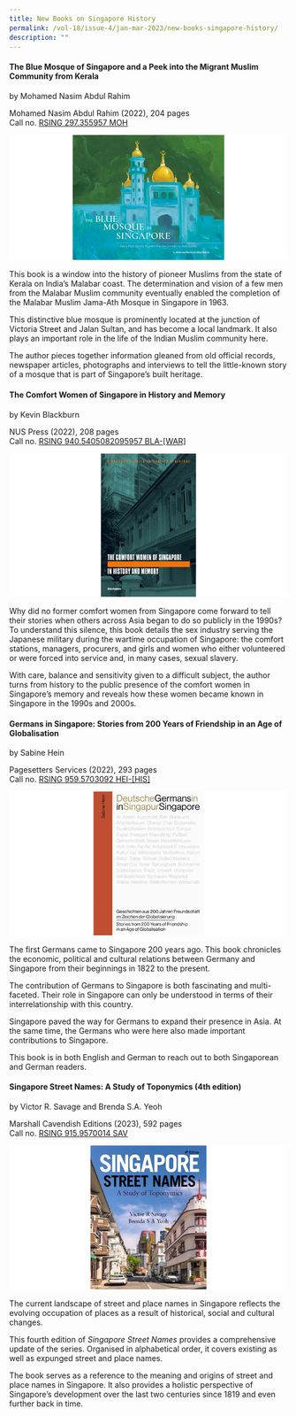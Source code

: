 ```yaml
---
title: New Books on Singapore History
permalink: /vol-18/issue-4/jan-mar-2023/new-books-singapore-history/
description: ""
---
```


#### **The Blue Mosque of Singapore and a Peek into the Migrant Muslim Community from Kerala**
by Mohamed Nasim Abdul Rahim

Mohamed Nasim Abdul Rahim (2022), 204 pages
<br>
Call no. [RSING 297.355957 MOH](https://catalogue.nlb.gov.sg/cgi-bin/spydus.exe/ENQ/WPAC/BIBENQ?SETLVL=1&BRN=205824447)

![](/images/Vol%2018%20Issue%204/New%20Books/book1.png)

This book is a window into the history of pioneer Muslims from the state of Kerala on India’s Malabar coast. The determination and vision of a few men from the Malabar Muslim community eventually enabled the completion of the Malabar Muslim Jama-Ath Mosque in Singapore in 1963.

This distinctive blue mosque is prominently located at the junction of Victoria Street and Jalan Sultan, and has become a local landmark. It also plays an important role in the life of the Indian Muslim community here.

The author pieces together information gleaned from old official records, newspaper articles, photographs and interviews to tell the little-known story of a mosque that is part of Singapore’s built heritage.

#### **The Comfort Women of Singapore in History and Memory**
by Kevin Blackburn

NUS Press (2022), 208 pages <br>
Call no. [RSING 940.5405082095957 BLA-[WAR]](https://catalogue.nlb.gov.sg/cgi-bin/spydus.exe/ENQ/WPAC/BIBENQ?SETLVL=1&BRN=205703980)

![](/images/Vol%2018%20Issue%204/New%20Books/book2.png)

Why did no former comfort women from Singapore come forward to tell their stories when others across Asia began to do so publicly in the 1990s? To understand this silence, this book details the sex industry serving the Japanese military during the wartime occupation of Singapore: the comfort stations, managers, procurers, and girls and women who either volunteered or were forced into service and, in many cases, sexual slavery. 

With care, balance and sensitivity given to a difficult subject, the author turns from history to the public presence of the comfort women in Singapore’s memory and reveals how these women became known in Singapore in the 1990s and 2000s.

#### **Germans in Singapore: Stories from 200 Years of Friendship in an Age of Globalisation**
by Sabine Hein 

Pagesetters Services (2022), 293 pages <br> Call no. [RSING 959.5703092 HEI-[HIS]](https://catalogue.nlb.gov.sg/cgi-bin/spydus.exe/ENQ/WPAC/BIBENQ?SETLVL=1&BRN=205855398)

![](/images/Vol%2018%20Issue%204/New%20Books/book3.png)

The first Germans came to Singapore 200 years ago. This book chronicles the economic, political and cultural relations between Germany and Singapore from their beginnings in 1822 to the present.

The contribution of Germans to Singapore is both fascinating and multi-faceted. Their role in Singapore can only be understood in terms of their interrelationship with this country. 

Singapore paved the way for Germans to expand their presence in Asia. At the same time, the Germans who were here also made important contributions to Singapore. 

This book is in both English and German to reach out to both Singaporean and German readers.

#### **Singapore Street Names: A Study of Toponymics (4th edition)**
by Victor R. Savage and Brenda S.A. Yeoh

Marshall Cavendish Editions (2023), 
592 pages <br>
Call no. [RSING 915.9570014 SAV](https://catalogue.nlb.gov.sg/cgi-bin/spydus.exe/ENQ/WPAC/BIBENQ?SETLVL=1&BRN=205854725)

![](/images/Vol%2018%20Issue%204/New%20Books/book4.png)

The current landscape of street and place names in Singapore reflects the evolving occupation of places as a result of historical, social and cultural changes.

This fourth edition of *Singapore Street Names* provides a comprehensive update of the series. Organised in alphabetical order, it covers existing as well as expunged street and place names. 

The book serves as a reference to the meaning and origins of street and place names in Singapore. It also provides a holistic perspective of Singapore’s development over the last two centuries since 1819 and even further back in time.
